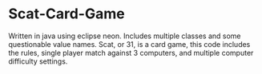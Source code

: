 # Scat-Card-Game
Written in java using eclipse neon. Includes multiple classes and some questionable value names. Scat, or 31, is a card game, this code includes the rules, single player match against 3 computers, and multiple computer difficulty settings.
